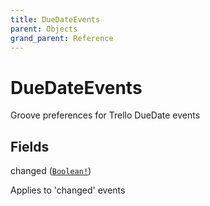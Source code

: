 ```yaml
---
title: DueDateEvents
parent: Objects
grand_parent: Reference
---
```


# DueDateEvents

Groove preferences for Trello DueDate events

## Fields

<div class="field-entry ">
  <span id="changed" class="field-name anchored">changed (<code><a href="/docs/reference/scalar/boolean">Boolean!</a></code>)</span>

  <div class="description-wrapper">
   <p>Applies to 'changed' events</p>

  </div>
</div>

